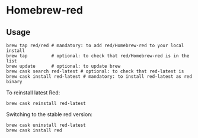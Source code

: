 # Homebrew-red

## Usage

    brew tap red/red # mandatory: to add red/Homebrew-red to your local install
    brew tap         # optional: to check that red/Homebrew-red is in the list
    brew update      # optional: to update brew 
    brew cask search red-latest # optional: to check that red-latest is
    brew cask install red-latest # mandatory: to install red-latest as red binary
    
To reinstall latest Red:

    brew cask reinstall red-latest

Switching to the stable red version:

    brew cask uninstall red-latest
    brew cask install red
